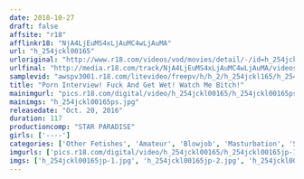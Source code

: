 ```yaml
---
date: 2018-10-27
draft: false
affsite: "r18"
afflinkr18: "NjA4LjEuMS4xLjAuMC4wLjAuMA"
url: "h_254jckl00165"
urloriginal: "http://www.r18.com/videos/vod/movies/detail/-/id=h_254jckl00165"
urlfinal: "http://media.r18.com/track/NjA4LjEuMS4xLjAuMC4wLjAuMA/videos/vod/movies/detail/-/id=h_254jckl00165"
samplevid: "awspv3001.r18.com/litevideo/freepv/h/h_2/h_254jckl165/h_254jckl165_dmb_w.mp4"
title: "Porn Interview! Fuck And Get Wet! Watch Me Bitch!"
mainimgurl: "pics.r18.com/digital/video/h_254jckl00165/h_254jckl00165ps.jpg"
mainimgs: "h_254jckl00165ps.jpg"
releasedate: "Oct. 20, 2016"
duration: 117
productioncomp: "STAR PARADISE"
girls: ['----']
categories: ['Other Fetishes', 'Amateur', 'Blowjob', 'Masturbation', 'Sex Toys', 'Hi-Def']
imgurls: ['pics.r18.com/digital/video/h_254jckl00165/h_254jckl00165jp-1.jpg', 'pics.r18.com/digital/video/h_254jckl00165/h_254jckl00165jp-2.jpg', 'pics.r18.com/digital/video/h_254jckl00165/h_254jckl00165jp-3.jpg', 'pics.r18.com/digital/video/h_254jckl00165/h_254jckl00165jp-4.jpg', 'pics.r18.com/digital/video/h_254jckl00165/h_254jckl00165jp-5.jpg', 'pics.r18.com/digital/video/h_254jckl00165/h_254jckl00165jp-6.jpg', 'pics.r18.com/digital/video/h_254jckl00165/h_254jckl00165jp-7.jpg', 'pics.r18.com/digital/video/h_254jckl00165/h_254jckl00165jp-8.jpg', 'pics.r18.com/digital/video/h_254jckl00165/h_254jckl00165jp-9.jpg', 'pics.r18.com/digital/video/h_254jckl00165/h_254jckl00165jp-10.jpg', 'pics.r18.com/digital/video/h_254jckl00165/h_254jckl00165jp-11.jpg', 'pics.r18.com/digital/video/h_254jckl00165/h_254jckl00165jp-12.jpg', 'pics.r18.com/digital/video/h_254jckl00165/h_254jckl00165jp-13.jpg', 'pics.r18.com/digital/video/h_254jckl00165/h_254jckl00165jp-14.jpg', 'pics.r18.com/digital/video/h_254jckl00165/h_254jckl00165jp-15.jpg', 'pics.r18.com/digital/video/h_254jckl00165/h_254jckl00165jp-16.jpg', 'pics.r18.com/digital/video/h_254jckl00165/h_254jckl00165jp-17.jpg', 'pics.r18.com/digital/video/h_254jckl00165/h_254jckl00165jp-18.jpg', 'pics.r18.com/digital/video/h_254jckl00165/h_254jckl00165jp-19.jpg', 'pics.r18.com/digital/video/h_254jckl00165/h_254jckl00165jp-20.jpg']
imgs: ['h_254jckl00165jp-1.jpg', 'h_254jckl00165jp-2.jpg', 'h_254jckl00165jp-3.jpg', 'h_254jckl00165jp-4.jpg', 'h_254jckl00165jp-5.jpg', 'h_254jckl00165jp-6.jpg', 'h_254jckl00165jp-7.jpg', 'h_254jckl00165jp-8.jpg', 'h_254jckl00165jp-9.jpg', 'h_254jckl00165jp-10.jpg', 'h_254jckl00165jp-11.jpg', 'h_254jckl00165jp-12.jpg', 'h_254jckl00165jp-13.jpg', 'h_254jckl00165jp-14.jpg', 'h_254jckl00165jp-15.jpg', 'h_254jckl00165jp-16.jpg', 'h_254jckl00165jp-17.jpg', 'h_254jckl00165jp-18.jpg', 'h_254jckl00165jp-19.jpg', 'h_254jckl00165jp-20.jpg']
---
```

